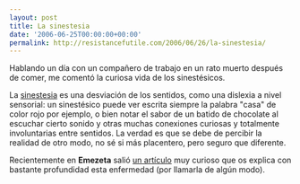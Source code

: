 ```yaml
---
layout: post
title: La sinestesia
date: '2006-06-25T00:00:00+00:00'
permalink: http://resistancefutile.com/2006/06/26/la-sinestesia/
---
```

<img style="float:right; margin:0 0 10px 10px;" src="http://photos1.blogger.com/blogger/6639/1972/320/images.14.jpg" border="0" alt="" />Hablando un día con un compañero de trabajo en un rato muerto después de comer, me comentó la curiosa vida de los sinestésicos. 

La <a href="http://es.wikipedia.org/wiki/Sinestesia">sinestesia</a> es una desviación de los sentidos, como una dislexia a nivel sensorial: un sinestésico puede ver escrita siempre la palabra "casa" de color rojo por ejemplo, o bien notar el sabor de un batido de chocolate al escuchar cierto sonido y otras muchas conexiones curiosas y totalmente involuntarias entre sentidos. La verdad es que se debe de percibir la realidad de otro modo, no sé si más placentero, pero seguro que diferente.

Recientemente en <span style="font-weight:bold;">Emezeta</span> salió <a href="http://www.emezeta.com/articulos/la-sinestesia-y-las-ilusiones-opticas">un artículo</a> muy curioso que os explica con bastante profundidad esta enfermedad (por llamarla de algún modo).
